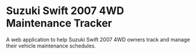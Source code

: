 # Suzuki Swift 2007 4WD Maintenance Tracker

A web application to help Suzuki Swift 2007 4WD owners track and manage their vehicle maintenance schedules.
